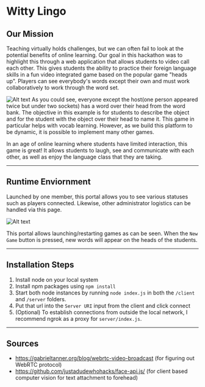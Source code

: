 # Witty Lingo

## Our Mission
Teaching virtually holds challenges, but we can often fail to look at the potential benefits of online learning. Our goal in this hackathon was to highlight this through a web application that allows students to video call each other. This gives students the ability to practice their foreign language skills in a fun video integrated game based on the popular game "heads up". Players can see everybody's words except their own and must work collaboratively to work through the word set.

![Alt text](/screenshots/demo1-v1.1.png "Client Web App")
As you could see, everyone except the host(one person appeared twice but under two sockets) has a word over their head from the word bank. The objective in this example is for students to describe the object and for the student with the object over their head to name it. This game in particular helps with vocab learning. However, as we build this platform to be dynamic, it is possible to implement many other games.

In an age of online learning where students have limited interaction, this game is great! It allows students to laugh, see and communicate with each other, as well as enjoy the language class that they are taking.

---
## Runtime Enviornment
Launched by one member, this portal allows you to see various statuses such as players connected. Likewise, other administrator logistics can be handled via this page.

![Alt text](/screenshots/demo2.png "Service Admin Portal")

 This portal allows launching/restarting games as can be seen. When the `New Game` button is pressed, new words will appear on the heads of the students.

---
## Installation Steps 
1. Install node on your local system
2. Install npm packages using `npm install`
3. Start both node instances by running `node index.js` in both the `/client` and `/server` folders.
4. Put that url into the `Server URI` input from the client and click connect
5. (Optional) To establish connections from outside the local network, I recommend ngrok as a proxy for `server/index.js`.

---
## Sources
* https://gabrieltanner.org/blog/webrtc-video-broadcast (for figuring out WebRTC protocol)
* https://github.com/justadudewhohacks/face-api.js/ (for client based computer vision for text attachment to forehead)